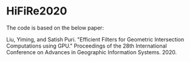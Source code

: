 # HiFiRe2020

The code is based on the below paper:

Liu, Yiming, and Satish Puri. "Efficient Filters for Geometric Intersection Computations using GPU." Proceedings of the 28th International Conference on Advances in Geographic Information Systems. 2020.
